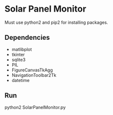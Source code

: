 # Solar Panel Monitor

Must use python2 and pip2 for installing packages.

## Dependencies

- matlibplot
- tkinter
- sqlite3
- PIL
- FigureCanvasTkAgg
- NavigationToolbar2Tk
- datetime

## Run
python2 SolarPanelMonitor.py